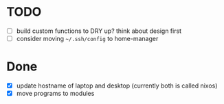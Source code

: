 # TODO

- [ ] build custom functions to DRY up? think about design first
- [ ] consider moving `~/.ssh/config` to home-manager

# Done

- [x] update hostname of laptop and desktop (currently both is called nixos)
- [x] move programs to modules
